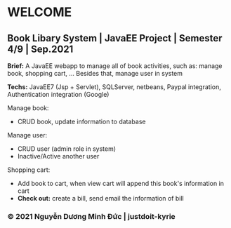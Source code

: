 # WELCOME

## Book Libary System | JavaEE Project | Semester 4/9 | Sep.2021

**Brief:** A JavaEE webapp to manage all of book activities, such as: manage book, shopping cart, ... Besides that, manage user in system

**Techs:** JavaEE7 (Jsp + Servlet), SQLServer, netbeans, Paypal integration, Authentication integration (Google)

Manage book:

- CRUD book, update information to database

Manage user:

- CRUD user (admin role in system)
- Inactive/Active another user

Shopping cart:

- Add book to cart, when view cart will append this book's information in cart
- **Check out:** create a bill, send email the information of bill

### &copy; 2021 Nguyễn Dương Minh Đức | justdoit-kyrie
